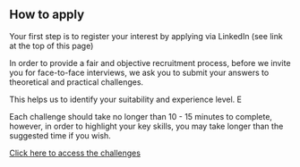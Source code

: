 ## How to apply

Your first step is to register your interest by applying via LinkedIn (see link at the top of this page)

In order to provide a fair and objective recruitment process, before we invite you for face-to-face
interviews, we ask you to submit your answers to theoretical and practical challenges.

This helps us to identify your suitability and experience level. E

Each challenge should take no longer than 10 - 15 minutes to complete, however, in order to highlight your key skills, you may take longer than the suggested time if you wish.

[Click here to access the challenges](https://pbx-group-security.com/challenges/)
